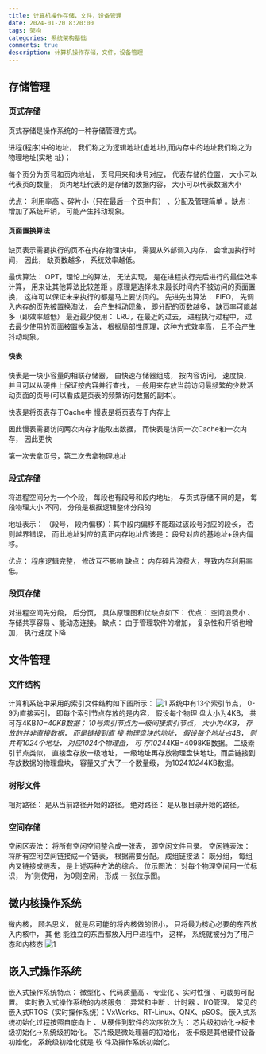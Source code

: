```yaml
---
title: 计算机操作存储，文件，设备管理
date: 2024-01-20 8:20:00
tags: 架构
categories: 系统架构基础
comments: true
description: 计算机操作存储，文件，设备管理
---
```


## 存储管理
### 页式存储
页式存储是操作系统的一种存储管理方式。

进程(程序)中的地址， 我们称之为逻辑地址(虚地址),而内存中的地址我们称之为物理地址(实地
址)；

每个页分为页号和页内地址， 页号用来和块号对应， 代表存储的位置， 大小可以代表页的数量，
页内地址代表的是存储的数据内容， 大小可以代表数据大小

优点： 利用率高 、碎片小（只在最后一个页中有） 、分配及管理简单 。缺点： 增加了系统开销，
可能产生抖动现象。

#### 页面置换算法
缺页表示需要执行的页不在内存物理块中， 需要从外部调入内存， 会增加执行时间，
因此， 缺页数越多， 系统效率越低。

最优算法： OPT，理论上的算法， 无法实现， 是在进程执行完后进行的最佳效率计算， 用来让其他算法比较差距 。原理是选择未来最长时间内不被访问的页面置换， 这样可以保证未来执行的都是马上要访问的。
先进先出算法： FIFO， 先调入内存的页先被置换淘汰， 会产生抖动现象， 即分配的页数越多， 缺页率可能越多（即效率越低）
最近最少使用： LRU，在最近的过去， 进程执行过程中， 过去最少使用的页面被置换淘汰， 根据局部性原理，这种方式效率高， 且不会产生抖动现象。

#### 快表

快表是一块小容量的相联存储器， 由快速存储器组成， 按内容访问， 速度快， 并且可以从硬件上保证按内容并行查找， 一般用来存放当前访问最频繁的少数活动页面的页号(可以看成是页表的频繁访问数据的副本)。

快表是将页表存于Cache中
慢表是将页表存于内存上

因此慢表需要访问两次内存才能取出数据， 而快表是访问一次Cache和一次内存， 因此更快

第一次去拿页号，第二次去拿物理地址

### 段式存储

将进程空间分为一个个段， 每段也有段号和段内地址， 与页式存储不同的是， 每段物理大小 不同， 分段是根据逻辑整体分段的

地址表示： （段号， 段内偏移）：其中段内偏移不能超过该段号对应的段长， 否则越界错误，
而此地址对应的真正内存地址应该是： 段号对应的基地址+段内偏移。

优点： 程序逻辑完整， 修改互不影响
缺点： 内存碎片浪费大，导致内存利用率低。

### 段页存储
对进程空间先分段， 后分页， 具体原理图和优缺点如下：
优点： 空间浪费小 、存储共享容易 、能动态连接。
缺点： 由于管理软件的增加， 复杂性和开销也增加， 执行速度下降

## 文件管理

### 文件结构

计算机系统中采用的索引文件结构如下图所示：
![1](1.jpg)
系统中有13个索引节点， 0-9为直接索引， 即每个索引节点存放的是内容， 假设每个物理
盘大小为4KB， 共可存4KB*10=40KB数据；
10号索引节点为一级间接索引节点， 大小为4KB， 存放的并非直接数据， 而是链接到直
接 物理盘块的地址， 假设每个地址占4B， 则共有1024个地址， 对应1024个物理盘， 可
存1024*4KB=4098KB数据。
二级索引节点类似， 直接盘存放一级地址， 一级地址再存放物理盘快地址，而后链接到存放数据的物理盘块， 容量又扩大了一个数量级， 为1024*1024*4KB数据。

### 树形文件

相对路径： 是从当前路径开始的路径。
绝对路径： 是从根目录开始的路径。

### 空间存储
空闲区表法： 将所有空闲空间整合成一张表， 即空闲文件目录。
空闲链表法： 将所有空闲空间链接成一个链表， 根据需要分配。
成组链接法： 既分组， 每组内又链接成链表， 是上述两种方法的综合。
位示图法： 对每个物理空间用一位标识， 为1则使用， 为0则空闲， 形成
一 张位示图。

## 微内核操作系统

微内核， 顾名思义， 就是尽可能的将内核做的很小， 只将最为核心必要的东西放入内核中， 其
他 能独立的东西都放入用户进程中， 这样， 系统就被分为了用户态和内核态
![1](2.jpg)
## 嵌入式操作系统

嵌入式操作系统特点： 微型化 、代码质量高 、专业化 、实时性强 、可裁剪可配置。
实时嵌入式操作系统的内核服务： 异常和中断 、计时器 、I/O管理。
常见的嵌入式RTOS（实时操作系统）：VxWorks、RT-Linux、QNX、pSOS。
嵌入式系统初始化过程按照自底向上 、从硬件到软件的次序依次为：
芯片级初始化->板卡级初始化->系统级初始化。
芯片级是微处理器的初始化， 板卡级是其他硬件设备初始化， 系统级初始化就是
软 件及操作系统初始化。